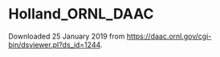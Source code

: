 # Holland_ORNL_DAAC

Downloaded 25 January 2019 from https://daac.ornl.gov/cgi-bin/dsviewer.pl?ds_id=1244.
